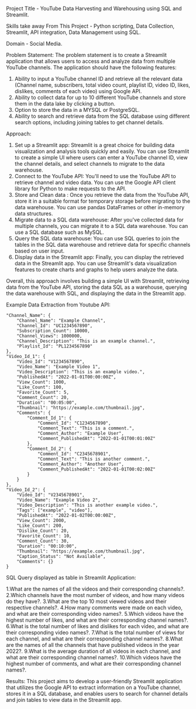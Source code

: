Project Title - YouTube Data Harvesting and Warehousing using SQL and Streamlit.

Skills take away From This Project - Python scripting, Data Collection, Streamlit, API integration, Data Management using SQL.

Domain - Social Media.

Problem Statement:
  The problem statement is to create a Streamlit application that allows users to access and analyze data from multiple YouTube channels. The application should have the following features:

 1. Ability to input a YouTube channel ID and retrieve all the relevant data (Channel name, subscribers, total video count, playlist ID, video ID, likes, dislikes, comments of each video) using Google API.
 2. Ability to collect data for up to 10 different YouTube channels and store them in the data lake by clicking a button.
 3. Option to store the data in a MYSQL or PostgreSQL.
 4. Ability to search and retrieve data from the SQL database using different search options, including joining tables to get channel details.

Approach:
1. Set up a Streamlit app: Streamlit is a great choice for building data visualization and analysis tools quickly and easily. You can use Streamlit to create a simple UI where users can enter a YouTube channel ID, view the channel details, and select channels to migrate to the data warehouse.
2. Connect to the YouTube API: You'll need to use the YouTube API to retrieve channel and video data. You can use the Google API client library for Python to make requests to the API.
3. Store and Clean data : Once you retrieve the data from the YouTube API, store it in a suitable format for temporary storage before migrating to the data warehouse. You can use pandas DataFrames or other in-memory data structures.
4. Migrate data to a SQL data warehouse: After you've collected data for multiple channels, you can migrate it to a SQL data warehouse. You can use a SQL database such as MySQL.
5. Query the SQL data warehouse: You can use SQL queries to join the tables in the SQL data warehouse and retrieve data for specific channels based on user input.
6. Display data in the Streamlit app: Finally, you can display the retrieved data in the Streamlit app. You can use Streamlit's data visualization features to create charts and graphs to help users analyze the data.

Overall, this approach involves building a simple UI with Streamlit, retrieving data from the YouTube API, storing the data SQL as a warehouse, querying the data warehouse with SQL, and displaying the data in the Streamlit app.

 Example Data Extraction from Youtube API:

    "Channel_Name": {
        "Channel_Name": "Example Channel",
        "Channel_Id": "UC1234567890",
        "Subscription_Count": 10000,
        "Channel_Views": 1000000,
        "Channel_Description": "This is an example channel.",
        "Playlist_Id": "PL1234567890"
    },
    "Video_Id_1": {
        "Video_Id": "V1234567890",
        "Video_Name": "Example Video 1",
        "Video_Description": "This is an example video.",
        "PublishedAt": "2022-01-01T00:00:00Z",
        "View_Count": 1000,
        "Like_Count": 100,
        "Favorite_Count": 5,
        "Comment_Count": 20,
        "Duration": "00:05:00",
        "Thumbnail": "https://example.com/thumbnail.jpg",
        "Comments": {
            "Comment_Id_1": {
                "Comment_Id": "C1234567890",
                "Comment_Text": "This is a comment.",
                "Comment_Author": "Example User",
                "Comment_PublishedAt": "2022-01-01T00:01:00Z"
            },
            "Comment_Id_2": {
                "Comment_Id": "C2345678901",
                "Comment_Text": "This is another comment.",
                "Comment_Author": "Another User",
                "Comment_PublishedAt": "2022-01-01T00:02:00Z"
            }
        }
    },
    "Video_Id_2": {
        "Video_Id": "V2345678901",
        "Video_Name": "Example Video 2",
        "Video_Description": "This is another example video.",
        "Tags": ["example", "video"],
        "PublishedAt": "2022-01-02T00:00:00Z",
        "View_Count": 2000,
        "Like_Count": 200,
        "Dislike_Count": 20,
        "Favorite_Count": 10,
        "Comment_Count": 30,
        "Duration": "00:10:00",
        "Thumbnail": "https://example.com/thumbnail.jpg",
        "Caption_Status": "Not Available",
        "Comments": {}
    }
    
SQL Query displayed as table in Streamlit Application:

1.What are the names of all the videos and their corresponding channels?.
2.Which channels have the most number of videos, and how many videos do
 they have?.
3.What are the top 10 most viewed videos and their respective channels?.
4.How many comments were made on each video, and what are their
 corresponding video names?.
5.Which videos have the highest number of likes, and what are their 
corresponding channel names?.
6.What is the total number of likes and dislikes for each video, and what are 
their corresponding video names?.
7.What is the total number of views for each channel, and what are their 
corresponding channel names?.
8.What are the names of all the channels that have published videos in the year
 2022?.
9.What is the average duration of all videos in each channel, and what are their 
corresponding channel names?.
10.Which videos have the highest number of comments, and what are their 
corresponding channel names?.


Results: 
  This project aims to develop a user-friendly Streamlit application that utilizes the Google API to extract information on a YouTube channel, stores it in a SQL database, and enables users to search for channel details and join tables to view data in the Streamlit app.





